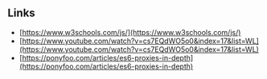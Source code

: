 ## Links

-   [https://www.w3schools.com/js/](https://www.w3schools.com/js/)
-   [https://www.youtube.com/watch?v=cs7EQdWO5o0&index=17&list=WL](https://www.youtube.com/watch?v=cs7EQdWO5o0&index=17&list=WL)
-   [https://ponyfoo.com/articles/es6-proxies-in-depth](https://ponyfoo.com/articles/es6-proxies-in-depth)